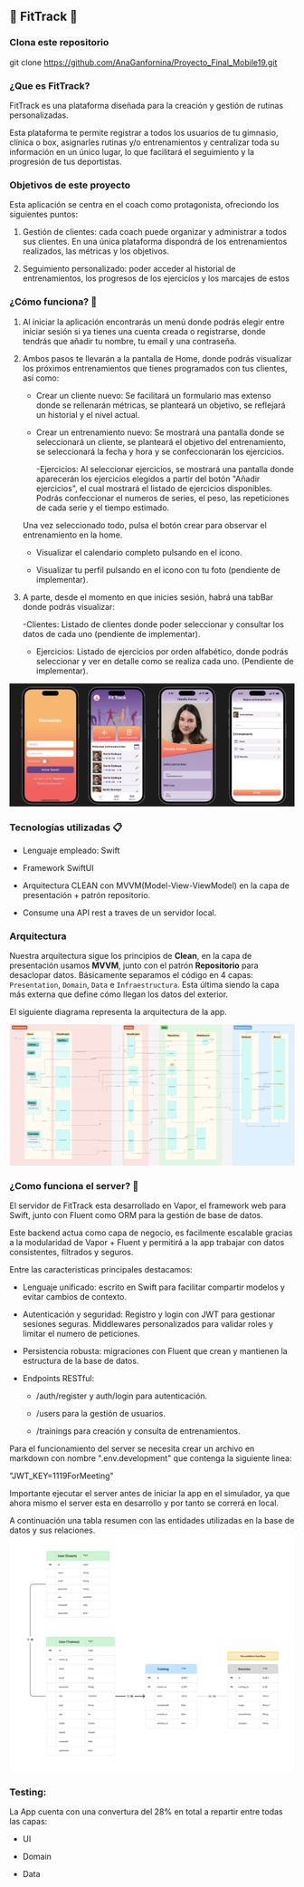 ## :bicyclist: FitTrack :runner:

### Clona este repositorio
git clone https://github.com/AnaGanfornina/Proyecto_Final_Mobile19.git



### ¿Que es FitTrack?

FitTrack es una plataforma diseñada para la creación y gestión de rutinas personalizadas.

Esta plataforma te permite registrar a todos los usuarios de tu gimnasio, clínica o box, asignarles rutinas y/o entrenamientos y centralizar toda su información en un único lugar, lo que facilitará el seguimiento y la progresión de tus deportistas.

### Objetivos de este proyecto 

Esta aplicación se centra en el coach como protagonista, ofreciondo los siguientes puntos:

1. Gestión de clientes: cada coach puede organizar y administrar a todos sus clientes. En una única plataforma dispondrá de los entrenamientos realizados, las métricas y los objetivos.

2. Seguimiento personalizado: poder acceder al historial de entrenamientos, los progresos de los ejercicios y los marcajes de estos 

### ¿Cómo funciona? :iphone:

1. Al iniciar la aplicación encontrarás un menú donde podrás elegir entre iniciar sesión si ya tienes una cuenta creada o registrarse, donde tendrás que añadir tu nombre, tu email y una contraseña.

2. Ambos pasos te llevarán a la pantalla de Home, donde podrás visualizar los próximos entrenamientos que tienes programados con tus clientes, así como:

	- Crear un cliente nuevo: Se facilitará un formulario mas extenso donde se rellenarán métricas, se planteará un objetivo, se reflejará un historial y el nivel actual. 

	- Crear un entrenamiento nuevo: Se mostrará una pantalla donde se seleccionará un cliente, se planteará el objetivo del entrenamiento, se seleccionará la fecha y hora y se confeccionarán los ejercicios.

		-Ejercicios: Al seleccionar ejercicios, se mostrará una pantalla donde aparecerán los ejercicios elegidos a partir del botón "Añadir ejercicios", el cual mostrará el listado de ejercicios disponibles. 
		Podrás confeccionar el numeros de series, el peso, las repeticiones de cada serie y el tiempo estimado. 

	Una vez seleccionado todo, pulsa el botón crear para observar el entrenamiento en la home. 
  
	- Visualizar el calendario completo pulsando en el icono.

	- Visualizar tu perfil pulsando en el icono con tu foto (pendiente de implementar).

3. A parte, desde el momento en que inicies sesión, habrá una tabBar donde podrás visualizar:
	
	-Clientes: Listado de clientes donde poder seleccionar y consultar los datos de cada uno (pendiente de implementar).

	- Ejercicios: Listado de ejercicios por orden alfabético, donde podrás seleccionar y ver en detalle como se realiza cada uno. (Pendiente de implementar).
 
 ![Pantallas de muestra](/images/pantallas.png)
 

### Tecnologías utilizadas :clipboard:

- Lenguaje empleado: Swift 

- Framework SwiftUI 

- Arquitectura CLEAN con MVVM(Model-View-ViewModel) en la capa de presentación + patrón repositorio.

- Consume una API rest a traves de un servidor local.

### Arquitectura

Nuestra arquitectura sigue los principios de **Clean**, en la capa de presentación usamos **MVVM**, junto con el patrón **Repositorio** para desaclopar datos. Básicamente separamos el código en 4 capas: `Presentation`, `Domain`, `Data` e `Infraestructura`. Esta última siendo la capa más externa que define cómo llegan los datos del exterior.

El siguiente diagrama representa la arquitectura de la app.

![diagrama arquitectura](/images/diagram.png)

### ¿Como funciona el server? :dash:
El servidor de FitTrack esta desarrollado en Vapor, el framework web para Swift, junto con Fluent como ORM para la gestión de base de datos.

Este backend actua como capa de negocio, es facilmente escalable gracias a la modularidad de Vapor + Fluent y permitirá a la app trabajar con datos consistentes, filtrados y seguros. 

Entre las caracteristicas principales destacamos:

- Lenguaje unificado: escrito en Swift para facilitar compartir modelos y evitar cambios de contexto.

- Autenticación y seguridad: Registro y login con JWT para gestionar sesiones seguras. Middlewares personalizados para validar roles y limitar el numero de peticiones.

- Persistencia robusta: migraciones con Fluent que crean y mantienen la estructura de la base de datos.

- Endpoints RESTful:

    - /auth/register y auth/login para autenticación. 
    
    - /users para la gestión de usuarios.
    
    - /trainings para creación y consulta de entrenamientos.

Para el funcionamiento del server se necesita crear un archivo en markdown con nombre ".env.development" que contenga la siguiente linea:

"JWT_KEY=1119ForMeeting"

Importante ejecutar el server antes de iniciar la app en el simulador, ya que ahora mismo el server esta en desarrollo y por tanto se correrá en local. 


A continuación una tabla resumen con las entidades utilizadas en la base de datos y sus relaciones. 
![UML database](/images/data-base.png)

### Testing:
La App cuenta con una convertura del 28% en total a repartir entre todas las capas:

- UI

- Domain

- Data

